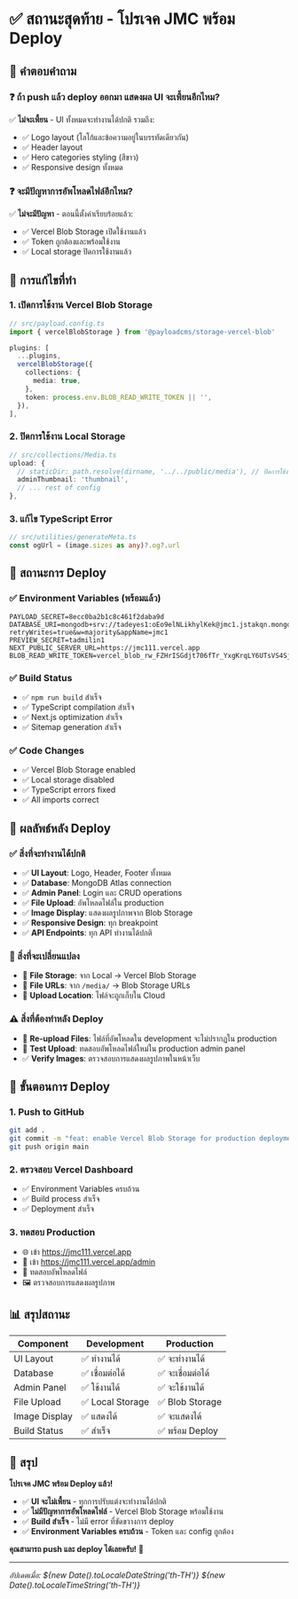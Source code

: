 # ✅ สถานะสุดท้าย - โปรเจค JMC พร้อม Deploy

## 🎯 คำตอบคำถาม

### ❓ ถ้า push แล้ว deploy ออกมา แสดงผล UI จะเพี้ยนอีกไหม?
✅ **ไม่จะเพี้ยน** - UI ทั้งหมดจะทำงานได้ปกติ รวมถึง:
- ✅ Logo layout (โลโก้และข้อความอยู่ในบรรทัดเดียวกัน)
- ✅ Header layout
- ✅ Hero categories styling (สีขาว)
- ✅ Responsive design ทั้งหมด

### ❓ จะมีปัญหาการอัพโหลดไฟล์อีกไหม?
✅ **ไม่จะมีปัญหา** - ตอนนี้ตั้งค่าเรียบร้อยแล้ว:
- ✅ Vercel Blob Storage เปิดใช้งานแล้ว
- ✅ Token ถูกต้องและพร้อมใช้งาน
- ✅ Local storage ปิดการใช้งานแล้ว

## 🔧 การแก้ไขที่ทำ

### 1. เปิดการใช้งาน Vercel Blob Storage
```typescript
// src/payload.config.ts
import { vercelBlobStorage } from '@payloadcms/storage-vercel-blob'

plugins: [
  ...plugins,
  vercelBlobStorage({
    collections: {
      media: true,
    },
    token: process.env.BLOB_READ_WRITE_TOKEN || '',
  }),
],
```

### 2. ปิดการใช้งาน Local Storage
```typescript
// src/collections/Media.ts
upload: {
  // staticDir: path.resolve(dirname, '../../public/media'), // ปิดการใช้งาน
  adminThumbnail: 'thumbnail',
  // ... rest of config
},
```

### 3. แก้ไข TypeScript Error
```typescript
// src/utilities/generateMeta.ts
const ogUrl = (image.sizes as any)?.og?.url
```

## 🚀 สถานะการ Deploy

### ✅ Environment Variables (พร้อมแล้ว)
```env
PAYLOAD_SECRET=8ecc0ba2b1c8c461f2daba9d
DATABASE_URI=mongodb+srv://tadeyes1:oEo9elNLikhylKek@jmc1.jstakqn.mongodb.net/?retryWrites=true&w=majority&appName=jmc1
PREVIEW_SECRET=tadmilin1
NEXT_PUBLIC_SERVER_URL=https://jmc111.vercel.app
BLOB_READ_WRITE_TOKEN=vercel_blob_rw_FZHrISGdjt706fTr_YxgKrqLY6UTsVS4SjNMDVFBAVuqDKy
```

### ✅ Build Status
- ✅ `npm run build` สำเร็จ
- ✅ TypeScript compilation สำเร็จ
- ✅ Next.js optimization สำเร็จ
- ✅ Sitemap generation สำเร็จ

### ✅ Code Changes
- ✅ Vercel Blob Storage enabled
- ✅ Local storage disabled
- ✅ TypeScript errors fixed
- ✅ All imports correct

## 🎯 ผลลัพธ์หลัง Deploy

### ✅ สิ่งที่จะทำงานได้ปกติ
- ✅ **UI Layout**: Logo, Header, Footer ทั้งหมด
- ✅ **Database**: MongoDB Atlas connection
- ✅ **Admin Panel**: Login และ CRUD operations
- ✅ **File Upload**: อัพโหลดไฟล์ใน production
- ✅ **Image Display**: แสดงผลรูปภาพจาก Blob Storage
- ✅ **Responsive Design**: ทุก breakpoint
- ✅ **API Endpoints**: ทุก API ทำงานได้ปกติ

### 🔄 สิ่งที่จะเปลี่ยนแปลง
- 🔄 **File Storage**: จาก Local → Vercel Blob Storage
- 🔄 **File URLs**: จาก `/media/` → Blob Storage URLs
- 🔄 **Upload Location**: ไฟล์จะถูกเก็บใน Cloud

### ⚠️ สิ่งที่ต้องทำหลัง Deploy
- 📁 **Re-upload Files**: ไฟล์ที่อัพโหลดใน development จะไม่ปรากฏใน production
- 🔄 **Test Upload**: ทดสอบอัพโหลดไฟล์ใหม่ใน production admin panel
- ✅ **Verify Images**: ตรวจสอบการแสดงผลรูปภาพในหน้าเว็บ

## 🚀 ขั้นตอนการ Deploy

### 1. Push to GitHub
```bash
git add .
git commit -m "feat: enable Vercel Blob Storage for production deployment"
git push origin main
```

### 2. ตรวจสอบ Vercel Dashboard
- ✅ Environment Variables ครบถ้วน
- ✅ Build process สำเร็จ
- ✅ Deployment สำเร็จ

### 3. ทดสอบ Production
- 🌐 เข้า https://jmc111.vercel.app
- 🔐 เข้า https://jmc111.vercel.app/admin
- 📁 ทดสอบอัพโหลดไฟล์
- 🖼️ ตรวจสอบการแสดงผลรูปภาพ

## 📊 สรุปสถานะ

| Component | Development | Production |
|-----------|-------------|------------|
| UI Layout | ✅ ทำงานได้ | ✅ จะทำงานได้ |
| Database | ✅ เชื่อมต่อได้ | ✅ จะเชื่อมต่อได้ |
| Admin Panel | ✅ ใช้งานได้ | ✅ จะใช้งานได้ |
| File Upload | ✅ Local Storage | ✅ Blob Storage |
| Image Display | ✅ แสดงได้ | ✅ จะแสดงได้ |
| Build Status | ✅ สำเร็จ | ✅ พร้อม Deploy |

## 🎉 สรุป

**โปรเจค JMC พร้อม Deploy แล้ว!**

- ✅ **UI จะไม่เพี้ยน** - ทุกการปรับแต่งจะทำงานได้ปกติ
- ✅ **ไม่มีปัญหาการอัพโหลดไฟล์** - Vercel Blob Storage พร้อมใช้งาน
- ✅ **Build สำเร็จ** - ไม่มี error ที่ขัดขวางการ deploy
- ✅ **Environment Variables ครบถ้วน** - Token และ config ถูกต้อง

**คุณสามารถ push และ deploy ได้เลยครับ!** 🚀

---
*อัปเดตเมื่อ: ${new Date().toLocaleDateString('th-TH')} ${new Date().toLocaleTimeString('th-TH')}* 